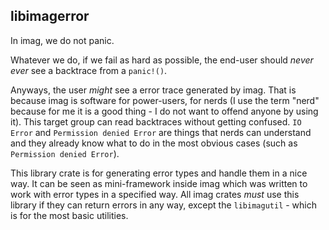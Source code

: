 ## libimagerror

In imag, we do not panic.

Whatever we do, if we fail as hard as possible, the end-user should _never ever_
see a backtrace from a `panic!()`.

Anyways, the user _might_ see a error trace generated by imag.
That is because imag is software for power-users, for nerds (I use the term
"nerd" because for me it is a good thing - I do not want to offend anyone by
using it).
This target group can read backtraces without getting confused. `IO Error` and
`Permission denied Error` are things that nerds can understand and they already
know what to do in the most obvious cases (such as `Permission denied Error`).

This library crate is for generating error types and handle them in a nice way.
It can be seen as mini-framework inside imag which was written to work with
error types in a specified way. All imag crates _must_ use this library if they
can return errors in any way, except the `libimagutil` - which is for the most
basic utilities.

